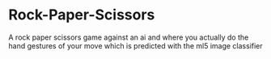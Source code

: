 # Rock-Paper-Scissors
A rock paper scissors game against an ai and where you actually do the hand gestures of your move which is predicted with the ml5 image classifier
